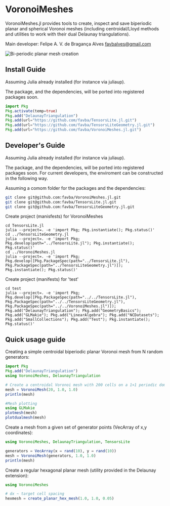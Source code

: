 # VoronoiMeshes

VoronoiMeshes.jl provides tools to create, inspect and save biperiodic planar and spherical Voronoi meshes (including centroidal/Lloyd methods and utilities to work with their dual Delaunay triangulations).

Main developer: Felipe A. V. de Bragança Alves <favbalves@gmail.com>

![Bi-periodic planar mesh creation](./assets/mesh_creation_15fps_748x551.avif)

## Install Guide 

Assuming Julia already installed (for instance via juliaup). 

The package, and the dependencies, will be ported into registered packages soon. 

```julia
import Pkg
Pkg.activate(temp=true)
Pkg.add("DelaunayTriangulation")
Pkg.add(url="https://github.com/favba/TensorsLite.jl.git")
Pkg.add(url="https://github.com/favba/TensorsLiteGeometry.jl.git")
Pkg.add(url="https://github.com/favba/VoronoiMeshes.jl.git")
```


## Developer's Guide 

Assuming Julia already installed (for instance via juliaup). 

The package, and the dependencies, will be ported into registered packages soon. For current developers, the enviroment can be constructed in the following way.

Assuming a comom folder for the packages and the dependencies:
```bash
git clone git@github.com:favba/VoronoiMeshes.jl.git
git clone git@github.com:favba/TensorsLite.jl.git
git clone git@github.com:favba/TensorsLiteGeometry.jl.git
```

Create project (manisfests) for VoronoiMeshes

```
cd TensorsLite.jl
julia --project=. -e 'import Pkg; Pkg.instantiate(); Pkg.status()'
cd ../TensorsLiteGeometry.jl
julia --project=. -e 'import Pkg; Pkg.develop(path="../TensorsLite.jl"); Pkg.instantiate(); Pkg.status()'
cd ../VoronoiMeshes.jl
julia --project=. -e 'import Pkg; Pkg.develop([Pkg.PackageSpec(path="../TensorsLite.jl"), Pkg.PackageSpec(path="../TensorsLiteGeometry.jl")]); Pkg.instantiate(); Pkg.status()'
```

Create project (manifests) for 'test'
```
cd test
julia --project=. -e 'import Pkg; Pkg.develop([Pkg.PackageSpec(path="../../TensorsLite.jl"), Pkg.PackageSpec(path="../../TensorsLiteGeometry.jl"), Pkg.PackageSpec(path="../../VoronoiMeshes.jl")]); Pkg.add("DelaunayTriangulation"); Pkg.add("GeometryBasics"); Pkg.add("GLMakie"); Pkg.add("LinearAlgebra"); Pkg.add("NCDatasets"); Pkg.add("SmallCollections"); Pkg.add("Test"); Pkg.instantiate(); Pkg.status()'
```


## Quick usage guide


Creating a simple centroidal biperiodic planar Voronoi mesh from N random generators:

```julia 
import Pkg
Pkg.add("DelaunayTriangulation") 
using VoronoiMeshes, DelaunayTriangulation

# Create a centroidal Voronoi mesh with 200 cells on a 1×1 periodic domain
mesh = VoronoiMesh(20, 1.0, 1.0)
println(mesh)

#Mesh plotting
using GLMakie
plotmesh(mesh)
plotdualmesh(mesh)
```

Create a mesh from a given set of generator points (VecArray of x,y coordinates):

```julia
using VoronoiMeshes, DelaunayTriangulation, TensorsLite

generators = VecArray(x = rand(10), y = rand(10))
mesh = VoronoiMesh(generators, 1.0, 1.0)
println(mesh)
```

Create a regular hexagonal planar mesh (utility provided in the Delaunay extension):

```julia
using VoronoiMeshes

# dx ~ target cell spacing
hexmesh = create_planar_hex_mesh(1.0, 1.0, 0.05)
```

